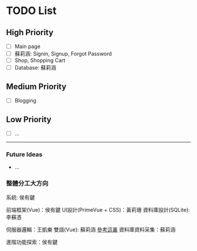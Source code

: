 # TODO List

## High Priority

- [ ] Main page
- [ ] 蘇莉涵: Signin, Signup, Forgot Password
- [ ] Shop, Shopping Cart
- [ ] Database: 蘇莉涵

## Medium Priority

- [ ] Blogging

## Low Priority

- [ ] ...

---

### Future Ideas

- ...

### 整體分工大方向

系統: 侯有鍵

前端框架(Vue)：侯有鍵
UI設計(PrimeVue + CSS)：黃莉珊
資料庫設計(SQLite): 李蘇憑

伺服器邏輯：王凱樂
雙語(Vue): 蘇莉涵     [參考這裏](https://lokalise.com/blog/vue-i18n/)
資料庫資料采集：蘇莉涵

進階功能探索：侯有鍵
